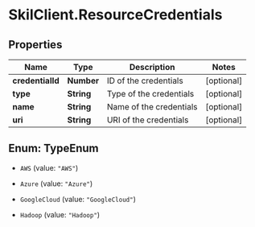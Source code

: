 # SkilClient.ResourceCredentials

## Properties
Name | Type | Description | Notes
------------ | ------------- | ------------- | -------------
**credentialId** | **Number** | ID of the credentials | [optional] 
**type** | **String** | Type of the credentials | [optional] 
**name** | **String** | Name of the credentials | [optional] 
**uri** | **String** | URI of the credentials | [optional] 


<a name="TypeEnum"></a>
## Enum: TypeEnum


* `AWS` (value: `"AWS"`)

* `Azure` (value: `"Azure"`)

* `GoogleCloud` (value: `"GoogleCloud"`)

* `Hadoop` (value: `"Hadoop"`)




